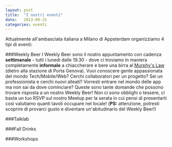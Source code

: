 ```yaml
---
layout: post
title:  "I nostri eventi"
date:   2013-09-15
categories: eventi
---
```


Attualmente all'ambasciata italiana a Milano di Appsterdam organizziamo 4 tipi di eventi:

###Weekly Beer
I Weekly Beer sono il nostro appuntamento con cadenza **settimanale** - tutti i lunedì dalle 19.30 - dove ci troviamo in maniera completamente **informale** a chiaccherare e bere una birra al [Murphy's Law](http://www.murphyslaw.it/ITA/) (dietro alla stazione di Porta Genova).
Vuoi conoscere gente appassionata del mondo Tech/Mobile/Web? Cerchi collaboratori per un progetto? Sei un professionista e cerchi nuovi alleati? Vorresti entrare nel mondo delle app ma non sai da dove cominciare?
Queste sono tante domande che possono trovare risposta a un nostro Weekly Beer!
Non ci sono obblighi o tessere, ci basta un tuo RSVP sul nostro Meetup per la serata in cui pensi di presentarti così valutiamo quanti tavoli occupare nel locale!
(**PS:** attenzione, potresti scoprire di provarci gusto e diventare un'abitudinario del Weekly Beer!)  

###Talklab

###Fall Drinks

###Workshops
